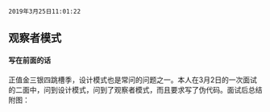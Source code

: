 `2019年3月25日11:01:22`

## 观察者模式

#### 写在前面的话

正值金三银四跳槽季，设计模式也是常问的问题之一。本人在3月2日的一次面试的二面中，问到设计模式，问到了观察者模式，而且要求写了伪代码。面试后总结附图：

![]()

#### 
